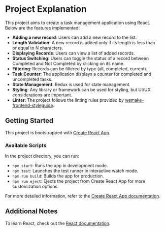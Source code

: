 # Project Explanation

This project aims to create a task management application using React. Below are the features implemented:

- **Adding a new record**: Users can add a new record to the list.
- **Length Validation**: A new record is added only if its length is less than or equal to N characters.
- **Displaying Records**: Users can view a list of added records.
- **Status Switching**: Users can toggle the status of a record between Completed and Not Completed by clicking on its name.
- **Filtering**: Records can be filtered by type (all, completed, current).
- **Task Counter**: The application displays a counter for completed and uncompleted tasks.
- **State Management**: Redux is used for state management.
- **Styling**: Any library or framework can be used for styling, but UI/UX considerations are important.
- **Linter**: The project follows the linting rules provided by [wemake-frontend-styleguide](https://github.com/wemake-services/wemake-frontend-styleguide).

## Getting Started

This project is bootstrapped with [Create React App](https://github.com/facebook/create-react-app).

### Available Scripts

In the project directory, you can run:

- `npm start`: Runs the app in development mode.
- `npm test`: Launches the test runner in interactive watch mode.
- `npm run build`: Builds the app for production.
- `npm run eject`: Ejects the project from Create React App for more customization options.

For more detailed information, refer to the [Create React App documentation](https://facebook.github.io/create-react-app/docs/getting-started).

## Additional Notes

To learn React, check out the [React documentation](https://reactjs.org/).
